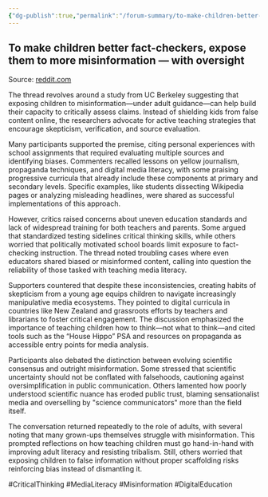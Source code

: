 ```yaml
---
{"dg-publish":true,"permalink":"/forum-summary/to-make-children-better-fact-checkers-expose-them-to-more-misinformation-with-oversight/","title":"To make children better fact-checkers, expose them to more misinformation — with oversight","tags":["article","summary"],"created":"2025-07-06T09:50:50.164+07:00","updated":"2025-08-07T06:03:04.252+07:00"}
---
```



## To make children better fact-checkers, expose them to more misinformation — with oversight  

Source: [reddit.com](https://old.reddit.com/r/science/comments/1g15dpq/to_make_children_better_factcheckers_expose_them/)

The thread revolves around a study from UC Berkeley suggesting that exposing children to misinformation—under adult guidance—can help build their capacity to critically assess claims. Instead of shielding kids from false content online, the researchers advocate for active teaching strategies that encourage skepticism, verification, and source evaluation.

Many participants supported the premise, citing personal experiences with school assignments that required evaluating multiple sources and identifying biases. Commenters recalled lessons on yellow journalism, propaganda techniques, and digital media literacy, with some praising progressive curricula that already include these components at primary and secondary levels. Specific examples, like students dissecting Wikipedia pages or analyzing misleading headlines, were shared as successful implementations of this approach.

However, critics raised concerns about uneven education standards and lack of widespread training for both teachers and parents. Some argued that standardized testing sidelines critical thinking skills, while others worried that politically motivated school boards limit exposure to fact-checking instruction. The thread noted troubling cases where even educators shared biased or misinformed content, calling into question the reliability of those tasked with teaching media literacy.

Supporters countered that despite these inconsistencies, creating habits of skepticism from a young age equips children to navigate increasingly manipulative media ecosystems. They pointed to digital curricula in countries like New Zealand and grassroots efforts by teachers and librarians to foster critical engagement. The discussion emphasized the importance of teaching children how to think—not what to think—and cited tools such as the “House Hippo” PSA and resources on propaganda as accessible entry points for media analysis.

Participants also debated the distinction between evolving scientific consensus and outright misinformation. Some stressed that scientific uncertainty should not be conflated with falsehoods, cautioning against oversimplification in public communication. Others lamented how poorly understood scientific nuance has eroded public trust, blaming sensationalist media and overselling by "science communicators" more than the field itself.

The conversation returned repeatedly to the role of adults, with several noting that many grown-ups themselves struggle with misinformation. This prompted reflections on how teaching children must go hand-in-hand with improving adult literacy and resisting tribalism. Still, others worried that exposing children to false information without proper scaffolding risks reinforcing bias instead of dismantling it.

#CriticalThinking #MediaLiteracy #Misinformation #DigitalEducation
